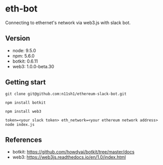 # eth-bot
Connecting to ethernet's network via web3.js with slack bot.

## Version
- node: 9.5.0
- npm: 5.6.0
- botkit: 0.6.11
- web3: 1.0.0-beta.30

## Getting start
`git clone git@github.com:n11sh1/ethereum-slack-bot.git`

`npm install botkit`

`npm install web3`

`token=<your slack token> eth_network=<your ethereum network address> node index.js`

## References
- botkit: https://github.com/howdyai/botkit/tree/master/docs
- web3: https://web3js.readthedocs.io/en/1.0/index.html